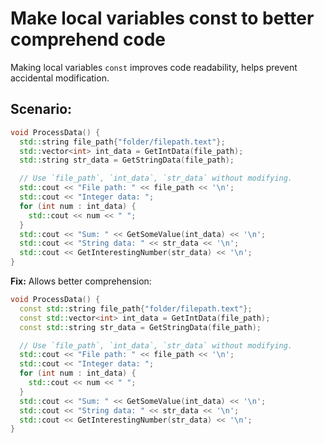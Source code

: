 # Make local variables const to better comprehend code

Making local variables `const` improves code readability, helps prevent accidental modification.

## Scenario:

```cpp
void ProcessData() {
  std::string file_path{"folder/filepath.text"};
  std::vector<int> int_data = GetIntData(file_path);
  std::string str_data = GetStringData(file_path);

  // Use `file_path`, `int_data`, `str_data` without modifying.
  std::cout << "File path: " << file_path << '\n';
  std::cout << "Integer data: ";
  for (int num : int_data) {
    std::cout << num << " ";
  }
  std::cout << "Sum: " << GetSomeValue(int_data) << '\n';
  std::cout << "String data: " << str_data << '\n';
  std::cout << GetInterestingNumber(str_data) << '\n';
}
```

**Fix:**
Allows better comprehension:
```cpp
void ProcessData() {
  const std::string file_path{"folder/filepath.text"};
  const std::vector<int> int_data = GetIntData(file_path);
  const std::string str_data = GetStringData(file_path);

  // Use `file_path`, `int_data`, `str_data` without modifying.
  std::cout << "File path: " << file_path << '\n';
  std::cout << "Integer data: ";
  for (int num : int_data) {
    std::cout << num << " ";
  }
  std::cout << "Sum: " << GetSomeValue(int_data) << '\n';
  std::cout << "String data: " << str_data << '\n';
  std::cout << GetInterestingNumber(str_data) << '\n';
}
```
